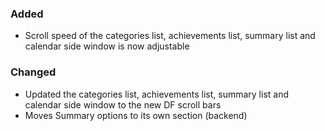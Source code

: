 <p><h3>Added</h3></p>
<ul>
<li>Scroll speed of the categories list, achievements list, summary list and calendar side window is now adjustable</li>
</ul>
<p><h3>Changed</h3></p>
<ul>
<li>Updated the categories list, achievements list, summary list and calendar side window to the new DF scroll bars</li>
<li>Moves Summary options to its own section (backend)</li>
</ul>
